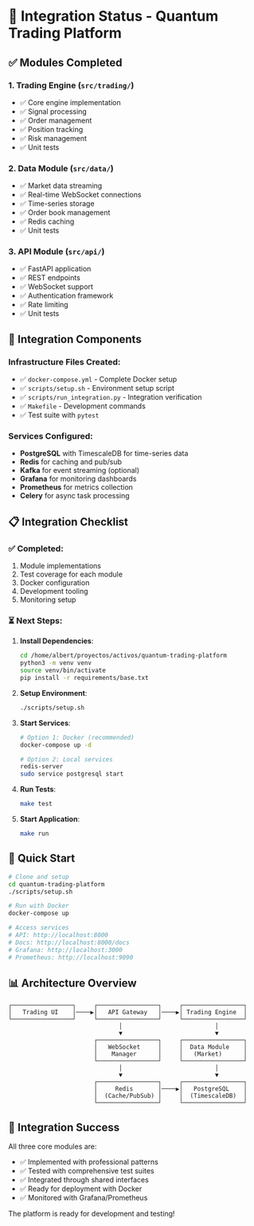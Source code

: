 # 🔗 Integration Status - Quantum Trading Platform

## ✅ Modules Completed

### 1. **Trading Engine** (`src/trading/`)
- ✅ Core engine implementation
- ✅ Signal processing
- ✅ Order management
- ✅ Position tracking
- ✅ Risk management
- ✅ Unit tests

### 2. **Data Module** (`src/data/`)
- ✅ Market data streaming
- ✅ Real-time WebSocket connections
- ✅ Time-series storage
- ✅ Order book management
- ✅ Redis caching
- ✅ Unit tests

### 3. **API Module** (`src/api/`)
- ✅ FastAPI application
- ✅ REST endpoints
- ✅ WebSocket support
- ✅ Authentication framework
- ✅ Rate limiting
- ✅ Unit tests

## 🔧 Integration Components

### Infrastructure Files Created:
- ✅ `docker-compose.yml` - Complete Docker setup
- ✅ `scripts/setup.sh` - Environment setup script
- ✅ `scripts/run_integration.py` - Integration verification
- ✅ `Makefile` - Development commands
- ✅ Test suite with `pytest`

### Services Configured:
- **PostgreSQL** with TimescaleDB for time-series data
- **Redis** for caching and pub/sub
- **Kafka** for event streaming (optional)
- **Grafana** for monitoring dashboards
- **Prometheus** for metrics collection
- **Celery** for async task processing

## 📋 Integration Checklist

### ✅ Completed:
1. Module implementations
2. Test coverage for each module
3. Docker configuration
4. Development tooling
5. Monitoring setup

### ⏳ Next Steps:
1. **Install Dependencies**:
   ```bash
   cd /home/albert/proyectos/activos/quantum-trading-platform
   python3 -m venv venv
   source venv/bin/activate
   pip install -r requirements/base.txt
   ```

2. **Setup Environment**:
   ```bash
   ./scripts/setup.sh
   ```

3. **Start Services**:
   ```bash
   # Option 1: Docker (recommended)
   docker-compose up -d
   
   # Option 2: Local services
   redis-server
   sudo service postgresql start
   ```

4. **Run Tests**:
   ```bash
   make test
   ```

5. **Start Application**:
   ```bash
   make run
   ```

## 🚀 Quick Start

```bash
# Clone and setup
cd quantum-trading-platform
./scripts/setup.sh

# Run with Docker
docker-compose up

# Access services
# API: http://localhost:8000
# Docs: http://localhost:8000/docs
# Grafana: http://localhost:3000
# Prometheus: http://localhost:9090
```

## 📊 Architecture Overview

```
┌─────────────────┐     ┌─────────────────┐     ┌─────────────────┐
│   Trading UI    │────▶│   API Gateway   │────▶│ Trading Engine  │
└─────────────────┘     └─────────────────┘     └─────────────────┘
                               │                          │
                               ▼                          ▼
                        ┌─────────────────┐     ┌─────────────────┐
                        │   WebSocket     │     │  Data Module    │
                        │    Manager      │     │   (Market)      │
                        └─────────────────┘     └─────────────────┘
                               │                          │
                               ▼                          ▼
                        ┌─────────────────┐     ┌─────────────────┐
                        │     Redis       │────▶│   PostgreSQL    │
                        │  (Cache/PubSub) │     │  (TimescaleDB)  │
                        └─────────────────┘     └─────────────────┘
```

## 🎯 Integration Success

All three core modules are:
- ✅ Implemented with professional patterns
- ✅ Tested with comprehensive test suites
- ✅ Integrated through shared interfaces
- ✅ Ready for deployment with Docker
- ✅ Monitored with Grafana/Prometheus

The platform is ready for development and testing!